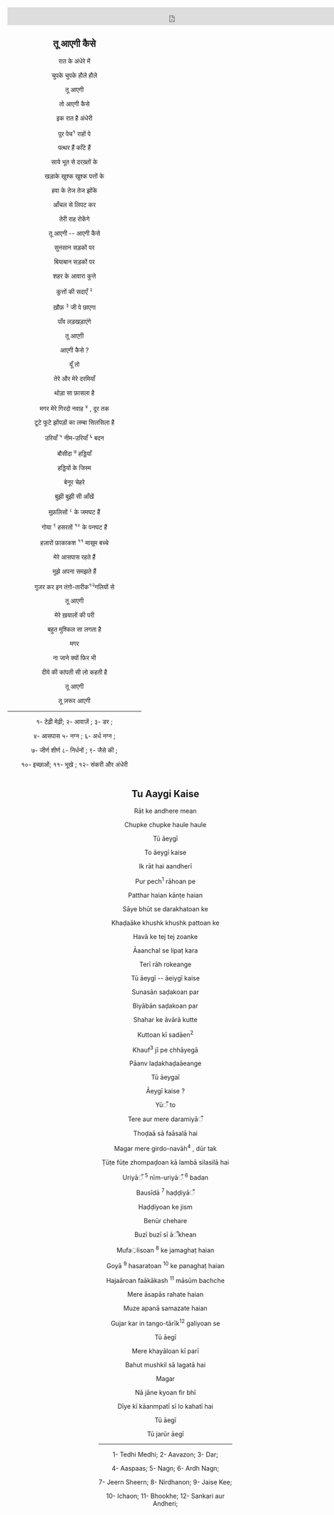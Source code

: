 <iframe src="https://archive.org/embed/fikrKeParinde/04_tuAayegiKaise.mp3" width="750" height="40" frameborder="0" webkitallowfullscreen="true" mozallowfullscreen="true" allowfullscreen></iframe>

<div style="float:left; width:300;" align=center>
<h2>तू आएगी कैसे </h2>

रात  के अंधेरे में

चुपके चुपके हौले हौले

तू आएगी

तो  आएगी कैसे

इक रात है अंधेरी

पुर पेच<sup>१</sup> राहों पे

पत्थर हैं काँटे हैं

साये भूत से दरख़्तों के

खड़ाके खुश्क खुश्क पत्तों के

हवा के तेज तेज झोंके

आँचल से लिपट कर

तेरी राह रोकेंगे

तू आएगी -- आएगी कैसे

सुनसान सड़कों पर

बियाबान सड़कों पर

शहर के आवारा कुत्ते

कुत्तों की सदाएँ <sup>२</sup>

ख़ौफ़ <sup>३</sup>  जी पे छाएगा  

पाँव लड़खड़ाएंगे

तू आएग़ी

आएगी कैसे ?

यूँ तो

तेरे और मेरे दरमियाँ

थोड़ा सा फ़ासला है

मगर मेरे गिरदो नवाह <sup>४</sup> , दूर तक

टूटे फूटे झोंपड़ों का लम्बा सिलसिला है

उरियाँ <sup>५</sup>  नीम-उरियाँ <sup>६</sup>    बदन

बौसीदा <sup>७</sup> हड्डियाँ

हड्डियों के जिस्म

बेनूर चेहरे

बुझी बुझी सी आँखें

मुफ़लिसों <sup>८</sup> के जमघट हैं

गोया <sup>९</sup> हसरतों <sup>१०</sup> के पनघट हैं

हज़ारों फ़ाकाकश <sup>११</sup> मासूम बच्चे

मेरे आसपास रहते हैं

मुझे अपना समझते हैं

गुजर कर इन तंग़ो-तारीक<sup>१२</sup>गलियों से

तू आएगी

मेरे ख़यालों की परी

बहुत मुश्किल सा लगता है

मगर

ना जाने क्यों फिर भी

दीये की कांपती सी लो कहती है

तू आएगी

तू ज़रूर आएगी

----

१- टेढ़ी मेढ़ी; २- आवाज़ें ; ३- डर ;

४- आसपास ५- नग्न ; ६- अर्ध नग्न ;

७- जीर्ण शीर्ण ८- निर्धनों ; ९- जैसे की ;

१०- इच्छाओं; ११- भूखे ; १२- संकरी और अंधेरी

</div>

<div style="float:right; width:300;" align=center>
<h2>Tu Aaygi Kaise</h2>

Rāt ke andhere mean

Chupke chupke haule haule

Tū āeygī

To āeygī kaise

Ik rāt hai aandherī

Pur pech<sup>1</sup> rāhoan pe

Patthar haian kānṭe haian

Sāye bhūt se darakhatoan ke

Khaḍaāke khushk khushk pattoan ke

Havā ke tej tej zoanke

Āaanchal se lipaṭ kara

Terī rāh rokeange

Tū āeygī -- āeiygī kaise

Sunasān saḍakoan par

Biyābān saḍakoan par

Shahar ke āvārā kutte

Kuttoan kī sadāen<sup>2</sup>

Khauf<sup>3</sup>  jī pe chhāyegā

Pāanv laḍakhaḍaāeange

Tū āeygaī

Āeygī kaise ?

Yūँ to

Tere aur mere daramiyāँ

Thoḍaā sā faāsalā hai

Magar mere girdo-navāh<sup>4</sup>  , dūr tak

Ṭūṭe fūṭe zhompaḍoan kā lambā silasilā hai

Uriyāँ <sup>5</sup> nīm-uriyāँ <sup>6</sup> badan

Bausīdā <sup>7</sup> haḍḍiyāँ

Haḍḍiyoan ke jism

Benūr chehare

Buzī buzī sī āँkhean

Mufa़lisoan <sup>8</sup> ke jamaghaṭ haian

Goyā <sup>9</sup> hasaratoan <sup>10</sup> ke panaghaṭ haian

Hajaāroan faākākash <sup>11</sup> māsūm bachche

Mere āsapās rahate haian

Muze apanā samazate haian

Gujar kar in tango-tārīk<sup>12</sup> galiyoan se

Tū āegī

Mere khayāloan kī parī

Bahut mushkil sā lagatā hai

Magar

Nā jāne kyoan fir bhī

Dīye kī kāanmpatī sī lo kahatī hai

Tū āegī

Tū jarūr āegī

---
1- Tedhi Medhi; 2- Aavazon; 3- Dar;

4- Aaspaas; 5- Nagn; 6- Ardh Nagn;

7- Jeern Sheern; 8- Nirdhanon; 9- Jaise Kee;

10- Ichaon; 11- Bhookhe; 12- Sankari aur Andheri;

</div>
